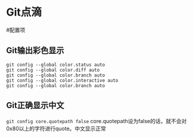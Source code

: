 Git点滴
================


#配置项

## Git输出彩色显示
```
git config --global color.status auto
git config --global color.diff auto
git config --global color.branch auto
git config --global color.interactive auto
git config --global color.branch auto
```
## Git正确显示中文
`git config core.quotepath false`
core.quotepath设为false的话，就不会对0x80以上的字符进行quote。中文显示正常

